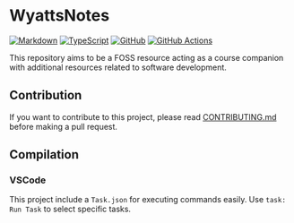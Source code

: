 # WyattsNotes

[![Markdown](https://img.shields.io/badge/markdown-%23000000.svg?style=for-the-badge&logo=markdown&logoColor=white)](https://img.shields.io/badge/markdown-%23000000.svg?style=for-the-badge&logo=markdown&logoColor=white)
[![TypeScript](https://img.shields.io/badge/typescript-%23007ACC.svg?style=for-the-badge&logo=typescript&logoColor=white)](https://img.shields.io/badge/typescript-%23007ACC.svg?style=for-the-badge&logo=typescript&logoColor=white)
[![GitHub](https://img.shields.io/badge/github-%23121011.svg?style=for-the-badge&logo=github&logoColor=white)](https://img.shields.io/badge/github-%23121011.svg?style=for-the-badge&logo=github&logoColor=white)
[![GitHub Actions](https://img.shields.io/badge/github%20actions-%232671E5.svg?style=for-the-badge&logo=githubactions&logoColor=white)](https://img.shields.io/badge/github%20actions-%232671E5.svg?style=for-the-badge&logo=githubactions&logoColor=white)

This repository aims to be a FOSS resource acting as a course companion with additional resources related to software development.

## Contribution

If you want to contribute to this project, please read [CONTRIBUTING.md](./CONTRIBUTING.md) before making a pull request.

## Compilation

### VSCode

This project include a `Task.json` for executing commands easily. Use `task: Run Task` to select specific tasks.

